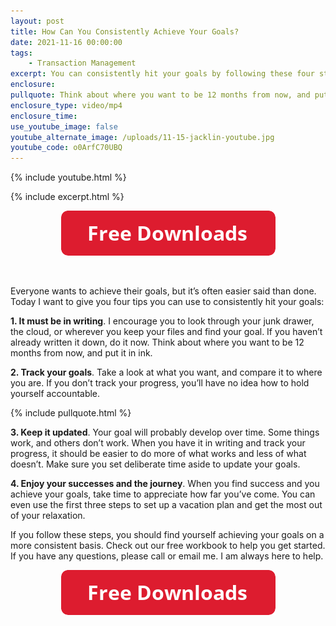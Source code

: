 ```yaml
---
layout: post
title: How Can You Consistently Achieve Your Goals?
date: 2021-11-16 00:00:00
tags:
    - Transaction Management
excerpt: You can consistently hit your goals by following these four steps.
enclosure:
pullquote: Think about where you want to be 12 months from now, and put it in ink.
enclosure_type: video/mp4
enclosure_time:
use_youtube_image: false
youtube_alternate_image: /uploads/11-15-jacklin-youtube.jpg
youtube_code: o0ArfC70UBQ
---
```

{% include youtube.html %}

{% include excerpt.html %}

<center><a target="_blank" rel="noopener" href="https://join.gochicagolandhomes.com/ask/c37f8157e99f3a613d9e0adcb6e39b1f"><img width="343" height="72" src="uploads/FreeDownloadsButton-343.png" /></a></center>

&nbsp;

Everyone wants to achieve their goals, but it’s often easier said than done. Today I want to give you four tips you can use to consistently hit your goals:

**1\. It must be in writing**. I encourage you to look through your junk drawer, the cloud, or wherever you keep your files and find your goal. If you haven’t already written it down, do it now. Think about where you want to be 12 months from now, and put it in ink.

**2\. Track your goals**. Take a look at what you want, and compare it to where you are. If you don’t track your progress, you’ll have no idea how to hold yourself accountable.

{% include pullquote.html %}

**3\. Keep it updated**. Your goal will probably develop over time. Some things work, and others don’t work. When you have it in writing and track your progress, it should be easier to do more of what works and less of what doesn’t. Make sure you set deliberate time aside to update your goals.

**4\. Enjoy your successes and the journey**. When you find success and you achieve your goals, take time to appreciate how far you’ve come. You can even use the first three steps to set up a vacation plan and get the most out of your relaxation.

If you follow these steps, you should find yourself achieving your goals on a more consistent basis. Check out our free workbook to help you get started. If you have any questions, please call or email me. I am always here to help.

<center><a target="_blank" rel="noopener" href="https://join.gochicagolandhomes.com/ask/c37f8157e99f3a613d9e0adcb6e39b1f"><img width="343" height="72" src="uploads/FreeDownloadsButton-343.png" /></a></center>
